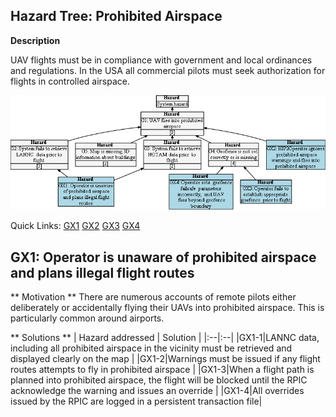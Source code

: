 ## Hazard Tree: Prohibited Airspace

**Description**

UAV flights must be in compliance with government and local ordinances and regulations. In the USA all commercial pilots must seek authorization for flights in controlled airspace.

[![](figures/airspace.png)](#)

Quick Links: [GX1]() [GX2]() [GX3]() [GX4]()

## GX1: Operator is unaware of prohibited airspace and plans illegal flight routes

** Motivation **
There are numerous accounts of remote pilots either deliberately or accidentally flying their UAVs into prohibited airspace.  This is particularly common around airports.

** Solutions **
| Hazard addressed | Solution |
|:--|:--|
|GX1-1|LANNC data, including all prohibited airspace in the vicinity must be retrieved and displayed clearly on the map |
|GX1-2|Warnings must be issued if any flight routes attempts to fly in prohibited airspace |
|GX1-3|When a flight path is planned into prohibited airspace, the flight will be blocked until the RPIC acknowledge the warning and issues an override |
|GX1-4|All overrides issued by the RPIC are logged in a persistent transaction file|
